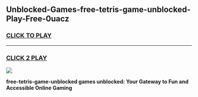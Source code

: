 
## Unblocked-Games-free-tetris-game-unblocked-Play-Free-0uacz
<h3>
<a href="https://premium76.site?title=free-tetris-game-unblocked&ref=18A">CLICK TO PLAY</a></h3>
<hr>

<h3>
<a href="https://premium76.site?title=free-tetris-game-unblocked&ref=18A">CLICK 2 PLAY</a>
  
</h3>

<a href="https://premium76.site?title=free-tetris-game-unblocked&ref=18A"><img src="https://clearcache.store/games.png"></a>


**free-tetris-game-unblocked games unblocked: Your Gateway to Fun and Accessible Online Gaming**
